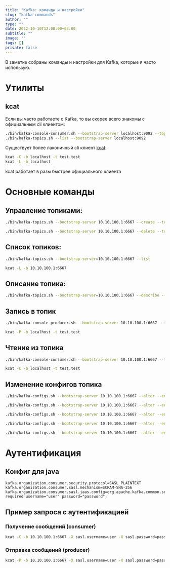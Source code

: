 ```yaml
---
title: "Kafka: команды и настройки"
slug: "kafka-commands"
author: ""
type: ""
date: 2022-10-10T12:00:00+03:00
subtitle: ""
image: ""
tags: []
private: false
---
```

В заметке собраны команды и настройки для Kafka, которые я часто использую.

<!--more-->
# Утилиты
## kcat
Если вы часто работаете с Kafka, то вы скорее всего знакомы с официальным cli клиентом:
```bash
./bin/kafka-console-consumer.sh --bootstrap-server localhost:9092 --topic test.test --from-beginning
./bin/kafka-topics.sh --list --bootstrap-server localhost:9092
```

Существует более лаконичный cli клиент [kcat](https://github.com/edenhill/kcat):
```bash
kcat -C -b localhost -t test.test
kcat -L -b localhost
```

kcat работает в разы быстрее официального клиента

# Основные команды
## Управление топиками:
```bash
./bin/kafka-topics.sh --bootstrap-server 10.10.100.1:6667 --create --topic test.test --partitions 2 --replication-factor 1

./bin/kafka-topics.sh --bootstrap-server 10.10.100.1:6667 --delete --topic test.test
```

## Список топиков:
```bash
./bin/kafka-topics.sh --bootstrap-server=10.10.100.1:6667 --list
```
```bash
kcat -L -b 10.10.100.1:6667
```

## Описание топика:
```bash
./bin/kafka-topics.sh --bootstrap-server=10.10.100.1:6667 --describe --topic test.test
```

## Запись в топик
```bash
./bin/kafka-console-producer.sh --bootstrap-server 10.10.100.1:6667 --topic test.test
```
```bash
kcat -P -b localhost -t test.test
```

## Чтение из топика
```bash
./bin/kafka-console-consumer.sh --bootstrap-server 10.10.100.1:6667 --topic test.test
```
```bash
kcat -C -b localhost -t test.test
```

## Изменение конфигов топика
```bash
./bin/kafka-configs.sh --bootstrap-server 10.10.100.1:6667 --alter --entity-type topics --entity-name test.test --add-config retention.ms=-1
```

```bash
./bin/kafka-configs.sh --bootstrap-server 10.10.100.1:6667 --alter --entity-type topics --entity-name test.test --add-config retention.bytes=-1
```

```bash
./bin/kafka-configs.sh --bootstrap-server 10.10.100.1:6667 --alter --entity-type topics --entity-name test.test --add-config retention.ms=-1
```

```bash
./bin/kafka-configs.sh --bootstrap-server 10.10.100.1:6667 --alter --entity-type topics --entity-name test.test --add-config cleanup.policy=compact
```

```bash
./bin/kafka-configs.sh --bootstrap-server 10.10.100.1:6667 --alter --entity-type topics --entity-name test.test --delete-config retention.bytes --delete-config retention.ms
```

# Аутентификация
## Конфиг для java
```
kafka.organization.consumer.security.protocol=SASL_PLAINTEXT
kafka.organization.consumer.sasl.mechanism=SCRAM-SHA-256
kafka.organization.consumer.sasl.jaas.config=org.apache.kafka.common.security.scram.ScramLoginModule required username="user" password="password";
```

## Пример запроса с аутентификацией
### Получение сообщений (consumer)
```bash
kcat -C -b 10.10.100.1:6667 -X sasl.username=user -X sasl.password=password -t test.test-X security.protocol=sasl_plaintext -X sasl.mechanism=SCRAM-SHA-256
```

### Отправка сообщений (producer)
```bash
kcat -P -b 10.10.100.1:6667 -X sasl.username=user -X sasl.password=password -t test.test -X security.protocol=sasl_plaintext -X sasl.mechanism=SCRAM-SHA-256
```
